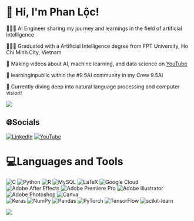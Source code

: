 # 👋 Hi, I'm Phan Lộc!
👨🏻‍💻 AI Engineer sharing my journey and learnings in the field of artificial intelligence <br/>

👨🏻‍🎓 Graduated with a Artificial Intelligence degree from FPT University, Ho Chi Minh City, Vietnam <br/>

🎨 Making videos about AI, machine learning, and data science on [YouTube](https://www.youtube.com/@imxzone) <br/>

🧠 learninginpublic within the #9.5AI community in my Crew 9.5AI <br/>

💭 Currently diving deep into natural language processing and computer vision! <br/>

![](https://github-readme-stats.vercel.app/api?username=imxzone&theme=tokyonight&hide_border=false&include_all_commits=false&count_private=true)<br/>

## 🌐Socials
[![LinkedIn](https://img.shields.io/badge/LinkedIn-%230077B5.svg?logo=linkedin&logoColor=white)](/https://www.linkedin.com/in/imxzone/) [![YouTube](https://img.shields.io/badge/YouTube-%23FF0000.svg?logo=YouTube&logoColor=white)](https://www.youtube.com/channel/UCu91F7AlCj-etY9zchesy7g) 

# 💻Languages and Tools
![C](https://img.shields.io/badge/C-%2300599C.svg?style=flat&logo=c&logoColor=white) 
![Python](https://img.shields.io/badge/Python-3670A0?style=flat&logo=python&logoColor=ffdd54)
![R](https://img.shields.io/badge/R-%23276DC3.svg?style=flat&logo=r&logoColor=white) 
![MySQL](https://img.shields.io/badge/Mysql-%2300f.svg?style=flat&logo=mysql&logoColor=white)
![LaTeX](https://img.shields.io/badge/Latex-%23008080.svg?style=flat&logo=latex&logoColor=white)
![Google Cloud](https://img.shields.io/badge/Google%20Cloud-%234285F4.svg?style=flat&logo=google-cloud&logoColor=white) 
<br/>
![Adobe After Effects](https://img.shields.io/badge/Adobe%20After%20Effects-9999FF.svg?style=flat&logo=Adobe%20After%20Effects&logoColor=white) 
![Adobe Premiere Pro](https://img.shields.io/badge/Adobe%20Premiere%20Pro-9999FF.svg?style=flat&logo=Adobe%20Premiere%20Pro&logoColor=white)
![Adobe Illustrator](https://img.shields.io/badge/AdobeIllustrator-%23FF9A00.svg?style=flat&logo=adobeillustrator&logoColor=white) 
![Adobe Photoshop](https://img.shields.io/badge/AdobePhotoshop-%2331A8FF.svg?style=flat&logo=adobephotoshop&logoColor=white)
![Canva](https://img.shields.io/badge/Canva-%2300C4CC.svg?style=flat&logo=Canva&logoColor=white)
<br/> 
![Keras](https://img.shields.io/badge/Keras-%23D00000.svg?style=flat&logo=Keras&logoColor=white)
![NumPy](https://img.shields.io/badge/Numpy-%23013243.svg?style=flat&logo=numpy&logoColor=white) 
![Pandas](https://img.shields.io/badge/Pandas-%23150458.svg?style=flat&logo=pandas&logoColor=white) 
![PyTorch](https://img.shields.io/badge/PyTorch-%23EE4C2C.svg?style=flat&logo=PyTorch&logoColor=white) 
![TensorFlow](https://img.shields.io/badge/TensorFlow-%23FF6F00.svg?style=flat&logo=TensorFlow&logoColor=white) 
![scikit-learn](https://img.shields.io/badge/Scikit--learn-%23F7931E.svg?style=flat&logo=scikit-learn&logoColor=white)


[![](https://visitcount.itsvg.in/api?id=imxzone&icon=1&color=12)](https://visitcount.itsvg.in)


